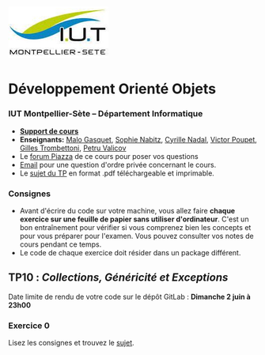 # ![](ressources/logo.jpeg)

# Développement Orienté Objets 

### IUT Montpellier-Sète – Département Informatique

* [**Support de cours**](https://gitlabinfo.iutmontp.univ-montp2.fr/dev-objets/Ressources)
* **Enseignants:**
  [Malo Gasquet](mailto:malo.gasquet@umontpellier.fr),
  [Sophie Nabitz](mailto:sophie.nabitz@univ-avignon.fr),
  [Cyrille Nadal](mailto:cyrille.nadal@umontpellier.fr),
  [Victor Poupet](mailto:victor.poupet@umontpellier.fr),
  [Gilles Trombettoni](mailto:gilles.trombettoni@umontpellier.fr),
  [Petru Valicov](mailto:petru.valicov@umontpellier.fr)
* Le [forum Piazza](https://piazza.com/class/lrahb0patze3u4) de ce cours pour poser vos questions
* [Email](mailto:petru.valicov@umontpellier.fr) pour une question d'ordre privée concernant le cours.
* Le [sujet du TP](https://www.lirmm.fr/~pvalicov/Cours/dev-objets/TP10.pdf) en format .pdf téléchargeable et imprimable.


### Consignes
- Avant d'écrire du code sur votre machine, vous allez faire **chaque exercice sur une feuille de papier sans utiliser d'ordinateur**. C'est un bon entraı̂nement pour vérifier si vous comprenez bien les concepts et pour vous préparer pour l'examen. Vous pouvez consulter vos notes de cours pendant ce temps.
- Le code de chaque exercice doit résider dans un package différent.


## TP10 : _Collections, Généricité et Exceptions_

Date limite de rendu de votre code sur le dépôt GitLab : **Dimanche 2 juin à 23h00**

### Exercice 0

Lisez les consignes et trouvez le [sujet](ressources/TP10.pdf).
